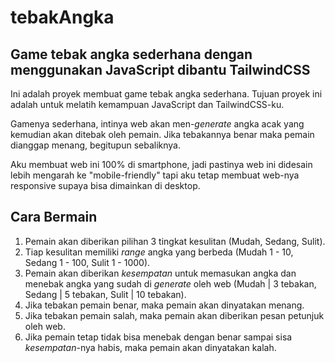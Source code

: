 # tebakAngka
## Game tebak angka sederhana dengan menggunakan JavaScript dibantu TailwindCSS

Ini adalah proyek membuat game tebak angka sederhana. Tujuan proyek ini adalah untuk melatih kemampuan JavaScript dan TailwindCSS-ku.

Gamenya sederhana, intinya web akan men-*generate* angka acak yang kemudian akan ditebak oleh pemain. Jika tebakannya benar maka pemain dianggap menang, begitupun sebaliknya.

Aku membuat web ini 100% di smartphone, jadi pastinya web ini didesain lebih mengarah ke "mobile-friendly" tapi aku tetap membuat web-nya responsive supaya bisa dimainkan di desktop.

## Cara Bermain
1. Pemain akan diberikan pilihan 3 tingkat kesulitan (Mudah, Sedang, Sulit).
2. Tiap kesulitan memiliki *range* angka yang berbeda (Mudah 1 - 10, Sedang 1 - 100, Sulit 1 - 1000).
3. Pemain akan diberikan *kesempatan* untuk memasukan angka dan menebak angka yang sudah di *generate* oleh web (Mudah | 3 tebakan, Sedang | 5 tebakan, Sulit | 10 tebakan).
4. Jika tebakan pemain benar, maka pemain akan dinyatakan menang.
5. Jika tebakan pemain salah, maka pemain akan diberikan pesan petunjuk oleh web.
6. Jika pemain tetap tidak bisa menebak dengan benar sampai sisa *kesempatan*-nya habis, maka pemain akan dinyatakan kalah.

